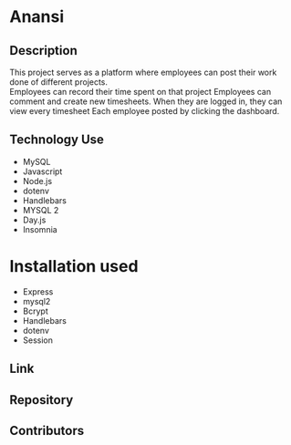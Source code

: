 # Anansi
## Description
This project serves as a platform where employees can post their work done of different projects.<br> 
Employees can record their time spent on that project
Employees can comment and create new timesheets. 
When they are logged in, they can view every timesheet 
Each  employee posted by clicking the dashboard. 

## Technology Use

* MySQL
* Javascript
* Node.js
* dotenv 
* Handlebars
* MYSQL 2
* Day.js
* Insomnia

# Installation used
* Express
* mysql2
* Bcrypt
* Handlebars
* dotenv 
* Session

## Link
## Repository
## Contributors

